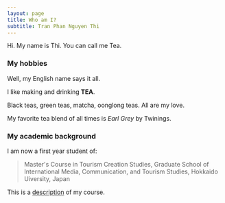 ```yaml
---
layout: page
title: Who am I?
subtitle: Tran Phan Nguyen Thi
---
```


Hi. My name is Thi. You can call me Tea. 

### My hobbies

Well, my English name says it all. 

I like making and drinking **TEA**. 

Black teas, green teas, matcha, oonglong teas. All are my love. 

My favorite tea blend of all times is *Earl Grey* by Twinings. 

### My academic background

I am now a first year student of:
>Master's Course in Tourism Creation Studies, 
>Graduate School of International Media, Communication, and Tourism Studies, 
>Hokkaido Uiversity, 
>Japan


This is a [description](https://www.imc.hokudai.ac.jp/english/academics/studies_courses/tourism_creation.html) of my course.  
